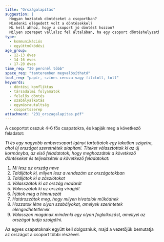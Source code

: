 ```yaml
---
title: "Országalapítás"
suggestion: | 
  Hogyan hoztatok döntéseket a csoportban?
  Mindenki elégedett volt a döntésekkel?
  Mi kell ahhoz, hogy a csoport jó döntést hozzon?
  Milyen szerepet vállalsz fel általában, ha egy csoport döntéshelyzetbe kerül?
type:
  - kommunikációs
  - együttműködési
age_group:
  - 12-13 éves
  - 14-16 éves
  - 17-20 éves
time_req: "30 percnél több"
space_req: "tanteremben megvalósítható"
tool_req: "papír, színes ceruza vagy filctoll, toll"
keywords: 
  - döntési konfliktus
  - társadalmi folyamatok
  - felelős döntés
  - szabályalkotás
  - egymásrautaltság
  - csoportszerep
attachment: "231_orszagalapitas.pdf"
---
```


A csoportot osszuk 4-6 fős csapatokra, és kapják meg a következő feladatot:

 _Ti és egy nagyobb embercsoport igényt tartottatok egy lakatlan szigetre, ahol új országot szeretnétek alapítani. Titeket választottak ki az új kormányba, az első feladatotok, hogy meghozzátok a következő döntéseket és teljesítsétek a következő feladatokat:_

1. _Mi lesz az ország neve_
2. _Találjátok ki, milyen lesz a rendszám az országotokban_
3. _Találjátok ki a zászlótokat_
4. _Válasszátok ki az ország madarát_
5. _Válasszátok ki az ország virágját_
6. _Írjátok meg a himnuszát_
7. _Határozzátok meg, hogy milyen hivatalok működnek_
8. _Hozzatok létre olyan szabályokat, amelyek szerintetek elengedhetetlenek_
9. _Válasszon magának mindenki egy olyan foglalkozást, amellyel az országot tudja szolgálni._

Az egyes csapatoknak együtt kell dolgozniuk, majd a vezetőjük bemutatja az országot a csoport többi részével.
  
  
